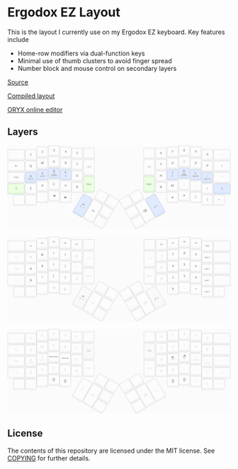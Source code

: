 Ergodox EZ Layout
=================

This is the layout I currently use on my Ergodox EZ keyboard. Key
features include

-   Home-row modifiers via dual-function keys
-   Minimal use of thumb clusters to avoid finger spread
-   Number block and mouse control on secondary layers

[Source](src)

[Compiled layout](3vqYw.hex)

[ORYX online editor](https://configure.ergodox-ez.com/ergodox-ez/layouts/3vqYw/latest/0)

Layers
------

![Layer 0](layer-0.png)

![Layer 1](layer-1.png)

![Layer 2](layer-2.png)

License
-------

The contents of this repository are licensed under the MIT license. See
[COPYING](COPYING) for further details.
